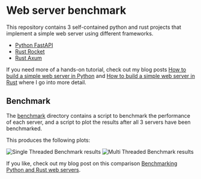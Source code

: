 # Web server benchmark

This repository contains 3 self-contained python and rust projects that implement a simple web server using different frameworks.

- [Python FastAPI](python_fastapi/)
- [Rust Rocket](rust_rocket/)
- [Rust Axum](rust_axum/)

If you need more of a hands-on tutorial, check out my blog posts [How to build a simple web server in Python](https://www.jonvet.com/blog/simple-webserver-in-python) and [How to build a simple web server in Rust](https://www.jonvet.com/blog/simple-webserver-in-rust) where I go into more detail.

## Benchmark

The [benchmark](benchmark/) directory contains a script to benchmark the performance of each server, and a script to plot the results after all 3 servers have been benchmarked.

This produces the following plots:

![Single Threaded Benchmark results](benchmark/assets/webserver_benchmark_single_threaded.png)
![Multi Threaded Benchmark results](benchmark/assets/webserver_benchmark_multi_threaded.png)


If you like, check out my blog post on this comparison [Benchmarking Python and Rust web servers](https://www.jonvet.com/blog/benchmarking-python-rust-web-servers).